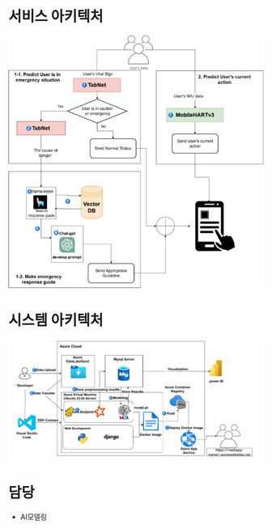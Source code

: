 # 서비스 아키텍처
<p align="center"> 
  <img src="https://github.com/kimseongho3077/safetydetection/blob/main/png/%EC%84%9C%EB%B9%84%EC%8A%A4%20%EC%95%84%ED%82%A4%ED%85%8D%EC%B2%98.png" width="1000">
</p> 

# 시스템 아키텍처
<p align="center"> 
  <img src="https://github.com/kimseongho3077/safetydetection/blob/main/png/%EC%8B%9C%EC%8A%A4%ED%85%9C%20%EC%95%84%ED%82%A4%ED%85%8D%EC%B2%98.png" width="1000">
</p> 

# 담당 
 - AI모델링
